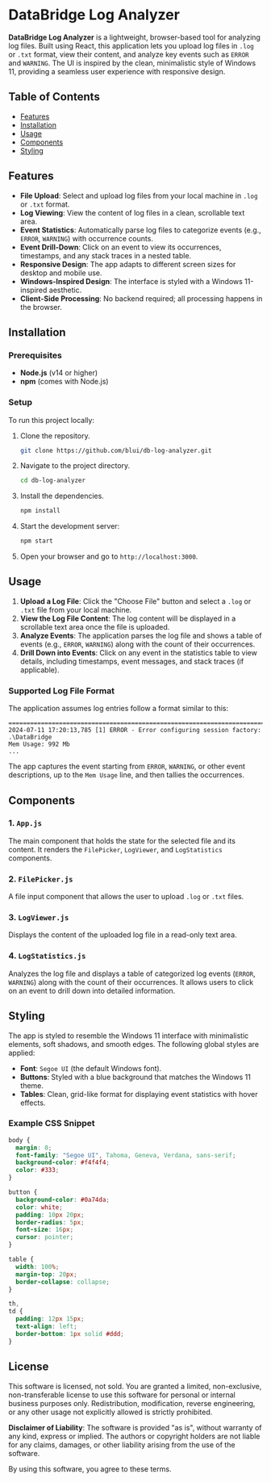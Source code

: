 # DataBridge Log Analyzer

**DataBridge Log Analyzer** is a lightweight, browser-based tool for analyzing log files. Built using React, this application lets you upload log files in `.log` or `.txt` format, view their content, and analyze key events such as `ERROR` and `WARNING`. The UI is inspired by the clean, minimalistic style of Windows 11, providing a seamless user experience with responsive design.

## Table of Contents

- [Features](#features)
- [Installation](#installation)
- [Usage](#usage)
- [Components](#components)
- [Styling](#styling)

## Features

- **File Upload**: Select and upload log files from your local machine in `.log` or `.txt` format.
- **Log Viewing**: View the content of log files in a clean, scrollable text area.
- **Event Statistics**: Automatically parse log files to categorize events (e.g., `ERROR`, `WARNING`) with occurrence counts.
- **Event Drill-Down**: Click on an event to view its occurrences, timestamps, and any stack traces in a nested table.
- **Responsive Design**: The app adapts to different screen sizes for desktop and mobile use.
- **Windows-Inspired Design**: The interface is styled with a Windows 11-inspired aesthetic.
- **Client-Side Processing**: No backend required; all processing happens in the browser.

## Installation

### Prerequisites

- **Node.js** (v14 or higher)
- **npm** (comes with Node.js)

### Setup

To run this project locally:

1. Clone the repository.

   ```bash
   git clone https://github.com/blui/db-log-analyzer.git
   ```

2. Navigate to the project directory.

   ```bash
   cd db-log-analyzer
   ```

3. Install the dependencies.

   ```bash
   npm install
   ```

4. Start the development server:

   ```bash
   npm start
   ```

5. Open your browser and go to `http://localhost:3000`.

## Usage

1. **Upload a Log File**: Click the "Choose File" button and select a `.log` or `.txt` file from your local machine.
2. **View the Log File Content**: The log content will be displayed in a scrollable text area once the file is uploaded.
3. **Analyze Events**: The application parses the log file and shows a table of events (e.g., `ERROR`, `WARNING`) along with the count of their occurrences.
4. **Drill Down into Events**: Click on any event in the statistics table to view details, including timestamps, event messages, and stack traces (if applicable).

### Supported Log File Format

The application assumes log entries follow a format similar to this:

```
===========================================================================
2024-07-11 17:20:13,785 [1] ERROR - Error configuring session factory: .\DataBridge
Mem Usage: 992 Mb
...
```

The app captures the event starting from `ERROR`, `WARNING`, or other event descriptions, up to the `Mem Usage` line, and then tallies the occurrences.

## Components

### 1. `App.js`

The main component that holds the state for the selected file and its content. It renders the `FilePicker`, `LogViewer`, and `LogStatistics` components.

### 2. `FilePicker.js`

A file input component that allows the user to upload `.log` or `.txt` files.

### 3. `LogViewer.js`

Displays the content of the uploaded log file in a read-only text area.

### 4. `LogStatistics.js`

Analyzes the log file and displays a table of categorized log events (`ERROR`, `WARNING`) along with the count of their occurrences. It allows users to click on an event to drill down into detailed information.

## Styling

The app is styled to resemble the Windows 11 interface with minimalistic elements, soft shadows, and smooth edges. The following global styles are applied:

- **Font**: `Segoe UI` (the default Windows font).
- **Buttons**: Styled with a blue background that matches the Windows 11 theme.
- **Tables**: Clean, grid-like format for displaying event statistics with hover effects.

### Example CSS Snippet

```css
body {
  margin: 0;
  font-family: "Segoe UI", Tahoma, Geneva, Verdana, sans-serif;
  background-color: #f4f4f4;
  color: #333;
}

button {
  background-color: #0a74da;
  color: white;
  padding: 10px 20px;
  border-radius: 5px;
  font-size: 16px;
  cursor: pointer;
}

table {
  width: 100%;
  margin-top: 20px;
  border-collapse: collapse;
}

th,
td {
  padding: 12px 15px;
  text-align: left;
  border-bottom: 1px solid #ddd;
}
```

## License

This software is licensed, not sold. You are granted a limited, non-exclusive, non-transferable license to use this software for personal or internal business purposes only. Redistribution, modification, reverse engineering, or any other usage not explicitly allowed is strictly prohibited.

**Disclaimer of Liability**: The software is provided "as is", without warranty of any kind, express or implied. The authors or copyright holders are not liable for any claims, damages, or other liability arising from the use of the software.

By using this software, you agree to these terms.
